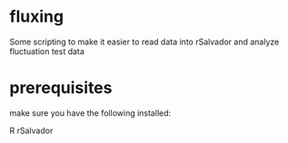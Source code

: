 # fluxing
Some scripting to make it easier to read data into rSalvador and analyze fluctuation test data

# prerequisites
make sure you have the following installed:

R
rSalvador

